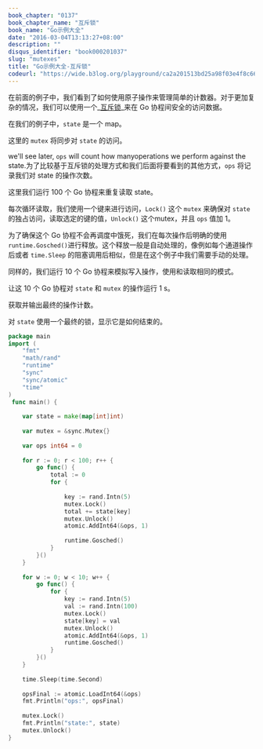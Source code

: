 ```yaml
---
book_chapter: "0137"
book_chapter_name: "互斥锁"
book_name: "Go示例大全"
date: "2016-03-04T13:13:27+08:00"
description: ""
disqus_identifier: "book000201037"
slug: "mutexes"
title: "Go示例大全-互斥锁"
codeurl: "https://wide.b3log.org/playground/ca2a201513bd25a98f03e4f8c668976b.go"
---
```

 
在前面的例子中，我们看到了如何使用原子操作来管理简单的计数器。对于更加复杂的情况，我们可以使用一个_[互斥锁](http://zh.wikipedia.org/wiki/%E4%BA%92%E6%96%A5%E9%94%81)_来在 Go 协程间安全的访问数据。







在我们的例子中，`state` 是一个 map。

这里的 `mutex` 将同步对 `state` 的访问。

we'll see later, `ops` will count how manyoperations we perform against the state.为了比较基于互斥锁的处理方式和我们后面将要看到的其他方式，`ops` 将记录我们对 state 的操作次数。

这里我们运行 100 个 Go 协程来重复读取 state。

每次循环读取，我们使用一个键来进行访问，`Lock()` 这个 `mutex` 来确保对 `state` 的独占访问，读取选定的键的值，`Unlock()` 这个mutex，并且 `ops` 值加 1。

为了确保这个 Go 协程不会再调度中饿死，我们在每次操作后明确的使用 `runtime.Gosched()`进行释放。这个释放一般是自动处理的，像例如每个通道操作后或者 `time.Sleep` 的阻塞调用后相似，但是在这个例子中我们需要手动的处理。

同样的，我们运行 10 个 Go 协程来模拟写入操作，使用和读取相同的模式。

让这 10 个 Go 协程对 `state` 和 `mutex` 的操作运行 1 s。

获取并输出最终的操作计数。

对 `state` 使用一个最终的锁，显示它是如何结束的。
 

```go
package main  
import (
    "fmt"
    "math/rand"
    "runtime"
    "sync"
    "sync/atomic"
    "time"
)  
 func main() {  
 
    var state = make(map[int]int)  
 
    var mutex = &sync.Mutex{}  
 
    var ops int64 = 0  
 
    for r := 0; r < 100; r++ {
        go func() {
            total := 0
            for {  
 
                key := rand.Intn(5)
                mutex.Lock()
                total += state[key]
                mutex.Unlock()
                atomic.AddInt64(&ops, 1)  
 
                runtime.Gosched()
            }
        }()
    }  
 
    for w := 0; w < 10; w++ {
        go func() {
            for {
                key := rand.Intn(5)
                val := rand.Intn(100)
                mutex.Lock()
                state[key] = val
                mutex.Unlock()
                atomic.AddInt64(&ops, 1)
                runtime.Gosched()
            }
        }()
    }  
 
    time.Sleep(time.Second)  
 
    opsFinal := atomic.LoadInt64(&ops)
    fmt.Println("ops:", opsFinal)  
 
    mutex.Lock()
    fmt.Println("state:", state)
    mutex.Unlock()
}  
```
